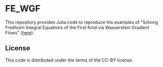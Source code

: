 # FE_WGF

This repository provides Julia code to reproduce the examples of "Solving Fredholm Integral Equations of the First Kind via Wasserstein Gradient Flows"
([here](https://arxiv.org/abs/2209.09936)).

## License 
This code is distributed under the terms of the CC-BY license.
